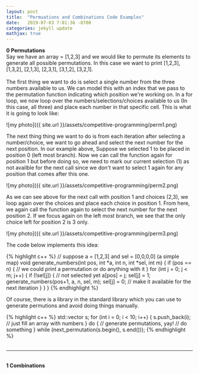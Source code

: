 ```yaml
---
layout: post
title:  "Permuations and Combinations Code Examples"
date:   2019-07-03 7:01:36 -0700
categories: jekyll update
mathjax: true
---
```

<b>0 Permutations</b><br>
Say we have an array = [1,2,3] and we would like to permute its elements to generate all possible permutations. In this case we want to print [1,2,3], [1,3,2], [2,1,3], [2,3,1], [3,1,2], [3,2,1].
<br><br>
The first thing we want to do is select a single number from the three numbers available to us. We can model this with an index that we pass to the permutation function indicating which position we're working on. In a for loop, we now loop over the numbers/selections/choices available to us (In this case, all three) and place each number in that specific cell. This is what it is going to look like:

![my photo]({{ site.url }}/assets/competitive-programming/perm1.png)

The next thing thing we want to do is from each iteration after selecting a number/choice, we want to go ahead and select the next number for the next position. In our example above, Suppose we selected 1 to be placed in position 0 (left most branch). Now we can call the function again for position 1 but before doing so, we need to mark our current selection (1) as not availble for the next call since we don't want to select 1 again for any position that comes after this one. 

![my photo]({{ site.url }}/assets/competitive-programming/perm2.png)

As we can see above for the next call with position 1 and choices (2,3), we loop again over the choices and place each choice in position 1. From here, we again call the function again to select the next number for the next position 2. If we focus again on the left most branch, we see that the only choice left for position 2 is 3 only.

![my photo]({{ site.url }}/assets/competitive-programming/perm3.png)

The code below implements this idea:

{% highlight c++ %}
// suppose a = [1,2,3] and sel = [0,0,0,0] (a simple map)
void generate_numbers(int pos, int *a, int n, int *sel, int m) {
    if (pos == n) {
        // we could print a permutation or do anything with it
    }
    for (int j = 0; j < m; j++) {
        if (!sel[j]) { // not selected yet
            a[pos] = j;
            sel[j] = 1;
            generate_numbers(pos+1, a, n, sel, m);
            sel[j] = 0; // make it available for the next iteration
        }
    }
}
{% endhighlight %}

Of course, there is a library in the standard library which you can use to generate permutions and avoid doing things manually.

{% highlight c++ %}
std::vector<int> s;
    for (int i = 0; i < 10; i++) {
        s.push_back(i); // just fill an array with numbers
    }
    do { // generate permutations, yay!
        // do something
    } while (next_permutation(s.begin(), s.end())); 
{% endhighlight %}
<br>
<br>
<hr>
<!------------------------------------------------------------------------->
<br>
<b>1 Combinations</b><br>

